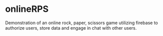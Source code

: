 # onlineRPS
Demonstration of an online rock, paper, scissors game utilizing firebase to authorize users, store data and engage in chat with other users.
